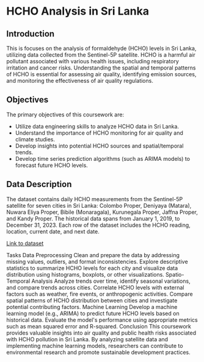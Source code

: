 <h1>HCHO Analysis in Sri Lanka</h1>

<h2>Introduction</h2>
<p>This is focuses on the analysis of formaldehyde (HCHO) levels in Sri Lanka, utilizing data collected from the Sentinel-5P satellite. HCHO is a harmful air pollutant associated with various health issues, including respiratory irritation and cancer risks. Understanding the spatial and temporal patterns of HCHO is essential for assessing air quality, identifying emission sources, and monitoring the effectiveness of air quality regulations.
</p>

<h2>Objectives</h2>

The primary objectives of this coursework are:
<ul>
<li>Utilize data engineering skills to analyze HCHO data in Sri Lanka.</li>
<li>Understand the importance of HCHO monitoring for air quality and climate studies.</li>
<li>Develop insights into potential HCHO sources and spatial/temporal trends.</li>
<li>Develop time series prediction algorithms (such as ARIMA models) to forecast future HCHO levels.</li>
</ul>

<h2>Data Description</h2>

<p>The dataset contains daily HCHO measurements from the Sentinel-5P satellite for seven cities in Sri Lanka: Colombo Proper, Deniyaya (Matara), Nuwara Eliya Proper, Bibile (Monaragala), Kurunegala Proper, Jaffna Proper, and Kandy Proper. The historical data spans from January 1, 2019, to December 31, 2023. Each row of the dataset includes the HCHO reading, location, current date, and next date.
</p>
<a href="https://drive.google.com/drive/folders/1xzQ5pIEnaUN2DOyZTqYSJrxFMC8Unx73?usp=sharing">Link to dataset</a>

Tasks
Data Preprocessing
Clean and prepare the data by addressing missing values, outliers, and format inconsistencies.
Explore descriptive statistics to summarize HCHO levels for each city and visualize data distribution using histograms, boxplots, or other visualizations.
Spatio-Temporal Analysis
Analyze trends over time, identify seasonal variations, and compare trends across cities.
Correlate HCHO levels with external factors such as weather, fire events, or anthropogenic activities.
Compare spatial patterns of HCHO distribution between cities and investigate potential contributing factors.
Machine Learning
Develop a machine learning model (e.g., ARIMA) to predict future HCHO levels based on historical data.
Evaluate the model's performance using appropriate metrics such as mean squared error and R-squared.
Conclusion
This coursework provides valuable insights into air quality and public health risks associated with HCHO pollution in Sri Lanka. By analyzing satellite data and implementing machine learning models, researchers can contribute to environmental research and promote sustainable development practices.
